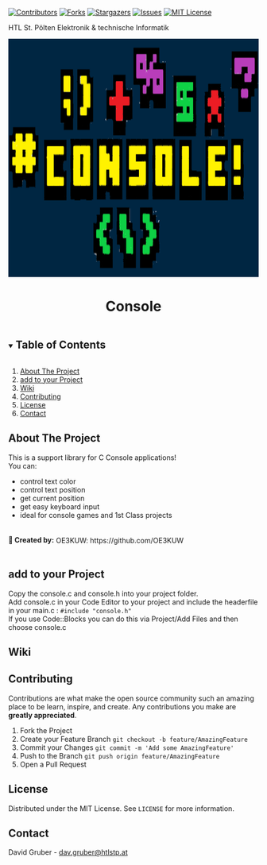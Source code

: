 
[![Contributors][contributors-shield]][contributors-url]
[![Forks][forks-shield]][forks-url]
[![Stargazers][stars-shield]][stars-url]
[![Issues][issues-shield]][issues-url]
[![MIT License][license-shield]][license-url]


HTL St. Pölten   Elektronik & technische Informatik
<p align="center">
  <a href="https://github.com/codingmiracle/Console">
    <img src="Graphics/Console.png" alt="Logo" width="1500" height="480">
  </a>
<br />
  
 <h1 align="center">Console</h1>
 
<!-- TABLE OF CONTENTS -->
<details open="open">
  <summary><h2 style="display: inline-block">Table of Contents</h2></summary>
  <ol>
    <li>
      <a href="#about-the-project">About The Project</a>
    <li><a href="#add-to-your-project">add to your Project</a></li>
    <li><a href="#Wiki">Wiki</a></li>
    <li><a href="#contributing">Contributing</a></li>
    <li><a href="#license">License</a></li>
    <li><a href="#contact">Contact</a></li>
  </ol>
</details>



<!-- ABOUT THE PROJECT -->
## About The Project

This is a support library for C Console applications! 
<br /> You can:
* control text color
* control text position
* get current position
* get easy keyboard input
* ideal for console games and 1st Class projects

<h4 style="display: inline-block">🙏 Created by:</h4>
OE3KUW: https://github.com/OE3KUW



## add to your Project

Copy the console.c and console.h into your project folder. <br />Add console.c in your Code Editor to your project and include the headerfile in your main.c : `#include "console.h"`
<br />
If you use Code::Blocks you can do this via Project/Add Files and then choose console.c

## Wiki

<!-- CONTRIBUTING -->
## Contributing

Contributions are what make the open source community such an amazing place to be learn, inspire, and create. Any contributions you make are **greatly appreciated**.

1. Fork the Project
2. Create your Feature Branch `git checkout -b feature/AmazingFeature`
3. Commit your Changes `git commit -m 'Add some AmazingFeature'`
4. Push to the Branch `git push origin feature/AmazingFeature`
5. Open a Pull Request

<!-- LICENSE -->
## License

Distributed under the MIT License. See `LICENSE` for more information.



<!-- CONTACT -->
## Contact

David Gruber - dav.gruber@htlstp.at









<!-- MARKDOWN LINKS & IMAGES -->
<!-- https://www.markdownguide.org/basic-syntax/#reference-style-links -->
[contributors-shield]: https://img.shields.io/github/contributors/codingmiracle/Console.svg?style=for-the-badge
[contributors-url]: https://github.com/codingmiracle/Console/graphs/contributors
[forks-shield]: https://img.shields.io/github/forks/codingmiracle/Console.svg?style=for-the-badge
[forks-url]: https://github.com/codingmiracle/Console/network/members
[stars-shield]: https://img.shields.io/github/stars/codingmiracle/Console.svg?style=for-the-badge
[stars-url]: https://github.com/codingmiracle/Console/stargazers
[issues-shield]: https://img.shields.io/github/issues/codingmiracle/Console.svg?style=for-the-badge
[issues-url]: https://github.com/codingmiracle/Console/issues
[license-shield]: https://img.shields.io/github/license/codingmiracle/Console.svg?style=for-the-badge
[license-url]: https://github.com/codingmiracle/Console/LICENSE.txt
